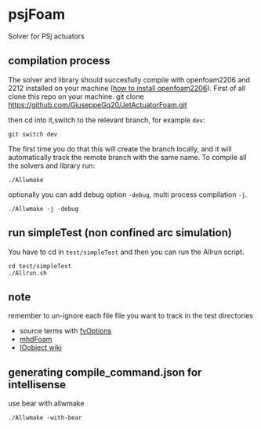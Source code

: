 # psjFoam
Solver for PSj actuators

## compilation process
The solver and library should succesfully compile with openfoam2206 and 2212 installed on your machine
([how to install openfoam2206](https://develop.openfoam.com/Development/openfoam/-/wikis/precompiled)).
First of all clone this repo on your machine.
    git clone https://github.com/GiuseppeGq20/JetActuatorFoam.git

then cd into it,switch to the relevant branch, for example `dev`:
    
    git switch dev

The first time you do that this will create the branch locally, and it will automatically
track the remote branch with the same name.
To compile all the solvers and library run:

    ./Allwmake

optionally you can add debug option `-debug`, multi process compilation `-j`.
    
    ./Allwmake -j -debug 

## run simpleTest (non confined arc simulation)
You have to cd in `test/simpleTest` and then you can run the Allrun script.
    
    cd test/simpleTest
    ./Allrun.sh

## note
remember to un-ignore each file file you want to track in the test directories

- source terms with [fvOptions](https://www.openfoam.com/documentation/guides/latest/doc/guide-fvoptions-sources.html)
- [mhdFoam](https://www.openfoam.com/documentation/tutorial-guide/2-incompressible-flow/2.3-magnetohydrodynamic-flow-of-a-liquid)
- [IOobject wiki](https://openfoamwiki.net/index.php/OpenFOAM_guide/Input_and_Output_operations_using_dictionaries_and_the_IOobject_class)

## generating compile_command.json for intellisense
use bear with allwmake
    
    ./Allwmake -with-bear

